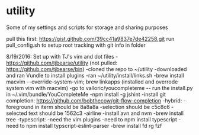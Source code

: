 utility
=======

Some of my settings and scripts for storage and sharing purposes

pull this first: https://gist.github.com/39cc41a9837e7de42258.git
run pull_config.sh to setup root tracking with git info in folder

8/19/2016: Set up with TJ's vim and dot files
	-https://github.com/tjbearse/utility
		(not pulled: https://github.com/tjbearse/bin)
		-cloned the repo to ~/utility
	-downloaded and ran Vundle to install plugins
	-ran ~/utility/install/links.sh
	-brew install macvim --override-system-vim; brew linkapps
		(installed and overrode system vim with macvim)
	-go to valloric/youcompleteme -- run the install.py in ~/.vim/bundle/YouCompleteMe
	-npm install -g jshint
	-install git completion: https://github.com/bobthecow/git-flow-completion
	-hybrid:
		-foreground in iterm should be 8a8a8a
		-selection should be c5c8c6
		-selected text should be 1562c3
	-airline
	-install avn and nvm
	-brew install tree
	-typescript:
		-need the vim plugins 
		-need to npm install typescript
		-need to npm install typscript-eslint-parser
	-brew install fd rg fzf
